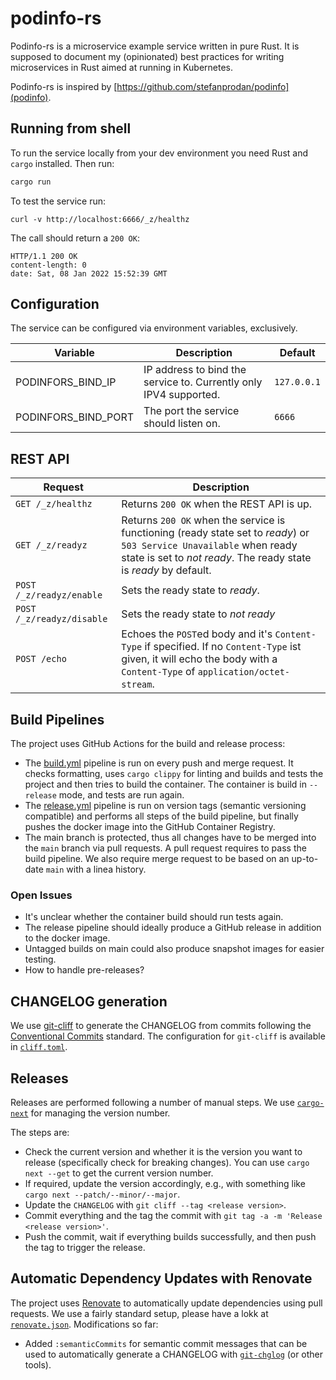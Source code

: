 # podinfo-rs

 Podinfo-rs is a microservice example service written in pure Rust. It is supposed to document my (opinionated) best practices for writing microservices in Rust aimed at running in Kubernetes.

 Podinfo-rs is inspired by [https://github.com/stefanprodan/podinfo](podinfo).

 ## Running from shell

 To run the service locally from your dev environment you need Rust and `cargo` installed. Then run:

 ````bash
 cargo run
 ````

To test the service run:

````
curl -v http://localhost:6666/_z/healthz
````

The call should return a `200 OK`:

````
HTTP/1.1 200 OK
content-length: 0
date: Sat, 08 Jan 2022 15:52:39 GMT
````

## Configuration

The service can be configured via environment variables, exclusively.

| Variable | Description | Default |
| --- | --- | --- |
| PODINFORS_BIND_IP | IP address to bind the service to. Currently only IPV4 supported.  | `127.0.0.1` |
| PODINFORS_BIND_PORT | The port the service should listen on. | `6666` |

## REST API

| Request | Description |
| --- | --- |
| `GET /_z/healthz` | Returns `200 OK` when the REST API is up. |
| `GET /_z/readyz` | Returns `200 OK` when the service is functioning (ready state set to *ready*) or `503 Service Unavailable` when ready state is set to *not ready*. The ready state is *ready* by default. |
| `POST /_z/readyz/enable` | Sets the ready state to *ready*. |
| `POST /_z/readyz/disable` | Sets the ready state to *not ready* |
| `POST /echo` | Echoes the `POST`ed body and it's `Content-Type` if specified. If no `Content-Type` ist given, it will echo the body with a `Content-Type` of `application/octet-stream`. |

## Build Pipelines

The project uses GitHub Actions for the build and release process:

* The [build.yml](.github/workflows/build.yml) pipeline is run on every push and merge request. It checks formatting, uses `cargo clippy` for linting and builds and tests the project and then tries to build the container. The container is build in `--release` mode, and tests are run again.
* The [release.yml](.github/workflows/release.yml) pipeline is run on version tags (semantic versioning compatible) and performs all steps of the build pipeline, but finally pushes the docker image into the GitHub Container Registry.
* The main branch is protected, thus all changes have to be merged into the `main` branch via pull requests. A pull request requires to pass the build pipeline. We also require merge request to be based on an up-to-date `main` with a linea history.

### Open Issues

* It's unclear whether the container build should run tests again.
* The release pipeline should ideally produce a GitHub release in addition to the docker image.
* Untagged builds on main could also produce snapshot images for easier testing.
* How to handle pre-releases?

## CHANGELOG generation

We use [git-cliff](https://github.com/orhun/git-cliff) to generate the CHANGELOG from commits following the [Conventional Commits](https://www.conventionalcommits.org/) standard. The configuration for `git-cliff` is available in [`cliff.toml`](cliff.toml).

## Releases

Releases are performed following a number of manual steps. We use [`cargo-next`](https://github.com/conventional-commits-rs/cargo-next) for managing the version number.

The steps are:

* Check the current version and whether it is the version you want to release (specifically check for breaking changes). You can use `cargo next --get` to get the current version number.
* If required, update the version accordingly, e.g., with something like `cargo next --patch/--minor/--major`.
* Update the `CHANGELOG` with `git cliff --tag <release version>`.
* Commit everything and the tag the commit with `git tag -a -m 'Release <release version>'`.
* Push the commit, wait if everything builds successfully, and then push the tag to trigger the release.

## Automatic Dependency Updates with Renovate

The project uses [Renovate](https://github.com/renovatebot/renovate) to automatically update dependencies using pull requests. We use a fairly standard setup, please have a lokk at [`renovate.json`](renovate.json). Modifications so far:

* Added `:semanticCommits` for semantic commit messages that can be used to automatically generate a CHANGELOG with [`git-chglog`](https://github.com/git-chglog/git-chglog) (or other tools).
